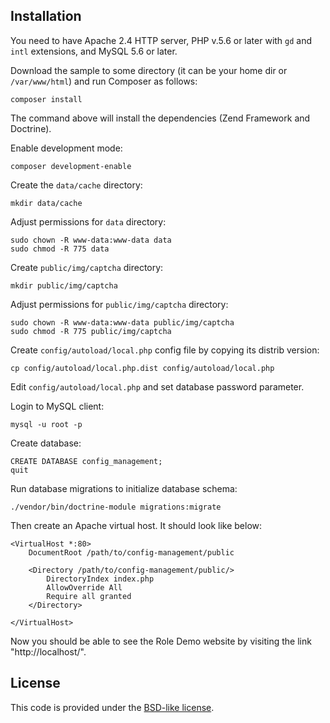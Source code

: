 ## Installation

You need to have Apache 2.4 HTTP server, PHP v.5.6 or later with `gd` and `intl` extensions, and MySQL 5.6 or later.

Download the sample to some directory (it can be your home dir or `/var/www/html`) and run Composer as follows:

```
composer install
```

The command above will install the dependencies (Zend Framework and Doctrine).

Enable development mode:

```
composer development-enable
```

Create the `data/cache` directory:

```
mkdir data/cache
```

Adjust permissions for `data` directory:

```
sudo chown -R www-data:www-data data
sudo chmod -R 775 data
```

Create `public/img/captcha` directory:

```
mkdir public/img/captcha
```

Adjust permissions for `public/img/captcha` directory:

```
sudo chown -R www-data:www-data public/img/captcha
sudo chmod -R 775 public/img/captcha 
```

Create `config/autoload/local.php` config file by copying its distrib version:

```
cp config/autoload/local.php.dist config/autoload/local.php
```

Edit `config/autoload/local.php` and set database password parameter.

Login to MySQL client:

```
mysql -u root -p
```

Create database:

```
CREATE DATABASE config_management;
quit
```

Run database migrations to initialize database schema:

```
./vendor/bin/doctrine-module migrations:migrate
```

Then create an Apache virtual host. It should look like below:

```
<VirtualHost *:80>
    DocumentRoot /path/to/config-management/public
    
    <Directory /path/to/config-management/public/>
        DirectoryIndex index.php
        AllowOverride All
        Require all granted
    </Directory>

</VirtualHost>
```

Now you should be able to see the Role Demo website by visiting the link "http://localhost/". 
 
## License

This code is provided under the [BSD-like license](https://en.wikipedia.org/wiki/BSD_licenses). 
